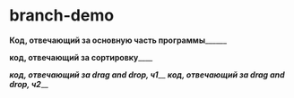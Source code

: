 # branch-demo

______Код, отвечающий за основную часть программы____________

______код, отвечающий за сортировку__________

_____код, отвечающий за drag and drop, ч1_______
_____код, отвечающий за drag and drop, ч2_______

